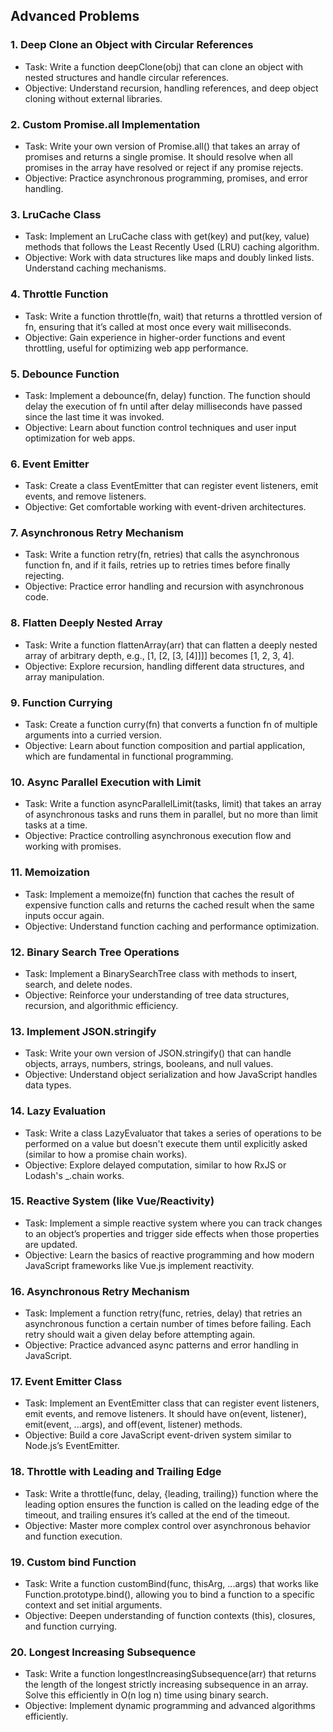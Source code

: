 ## Advanced Problems

### 1. Deep Clone an Object with Circular References

- Task: Write a function deepClone(obj) that can clone an object with nested structures and handle circular references.
- Objective: Understand recursion, handling references, and deep object cloning without external libraries.

### 2. Custom Promise.all Implementation

- Task: Write your own version of Promise.all() that takes an array of promises and returns a single promise. It should resolve when all promises in the array have resolved or reject if any promise rejects.
- Objective: Practice asynchronous programming, promises, and error handling.

### 3. LruCache Class

- Task: Implement an LruCache class with get(key) and put(key, value) methods that follows the Least Recently Used (LRU) caching algorithm.
- Objective: Work with data structures like maps and doubly linked lists. Understand caching mechanisms.

### 4. Throttle Function

- Task: Write a function throttle(fn, wait) that returns a throttled version of fn, ensuring that it’s called at most once every wait milliseconds.
- Objective: Gain experience in higher-order functions and event throttling, useful for optimizing web app performance.

### 5. Debounce Function

- Task: Implement a debounce(fn, delay) function. The function should delay the execution of fn until after delay milliseconds have passed since the last time it was invoked.
- Objective: Learn about function control techniques and user input optimization for web apps.

### 6. Event Emitter

- Task: Create a class EventEmitter that can register event listeners, emit events, and remove listeners.
- Objective: Get comfortable working with event-driven architectures.

### 7. Asynchronous Retry Mechanism

- Task: Write a function retry(fn, retries) that calls the asynchronous function fn, and if it fails, retries up to retries times before finally rejecting.
- Objective: Practice error handling and recursion with asynchronous code.

### 8. Flatten Deeply Nested Array

- Task: Write a function flattenArray(arr) that can flatten a deeply nested array of arbitrary depth, e.g., [1, [2, [3, [4]]]] becomes [1, 2, 3, 4].
- Objective: Explore recursion, handling different data structures, and array manipulation.

### 9. Function Currying

- Task: Create a function curry(fn) that converts a function fn of multiple arguments into a curried version.
- Objective: Learn about function composition and partial application, which are fundamental in functional programming.

### 10. Async Parallel Execution with Limit

- Task: Write a function asyncParallelLimit(tasks, limit) that takes an array of asynchronous tasks and runs them in parallel, but no more than limit tasks at a time.
- Objective: Practice controlling asynchronous execution flow and working with promises.

### 11. Memoization

- Task: Implement a memoize(fn) function that caches the result of expensive function calls and returns the cached result when the same inputs occur again.
- Objective: Understand function caching and performance optimization.

### 12. Binary Search Tree Operations

- Task: Implement a BinarySearchTree class with methods to insert, search, and delete nodes.
- Objective: Reinforce your understanding of tree data structures, recursion, and algorithmic efficiency.

### 13. Implement JSON.stringify

- Task: Write your own version of JSON.stringify() that can handle objects, arrays, numbers, strings, booleans, and null values.
- Objective: Understand object serialization and how JavaScript handles data types.

### 14. Lazy Evaluation

- Task: Write a class LazyEvaluator that takes a series of operations to be performed on a value but doesn't execute them until explicitly asked (similar to how a promise chain works).
- Objective: Explore delayed computation, similar to how RxJS or Lodash's \_.chain works.

### 15. Reactive System (like Vue/Reactivity)

- Task: Implement a simple reactive system where you can track changes to an object’s properties and trigger side effects when those properties are updated.
- Objective: Learn the basics of reactive programming and how modern JavaScript frameworks like Vue.js implement reactivity.

### 16. Asynchronous Retry Mechanism

- Task: Implement a function retry(func, retries, delay) that retries an asynchronous function a certain number of times before failing. Each retry should wait a given delay before attempting again.
- Objective: Practice advanced async patterns and error handling in JavaScript.

### 17. Event Emitter Class

- Task: Implement an EventEmitter class that can register event listeners, emit events, and remove listeners. It should have on(event, listener), emit(event, ...args), and off(event, listener) methods.
- Objective: Build a core JavaScript event-driven system similar to Node.js’s EventEmitter.

### 18. Throttle with Leading and Trailing Edge

- Task: Write a throttle(func, delay, {leading, trailing}) function where the leading option ensures the function is called on the leading edge of the timeout, and trailing ensures it’s called at the end of the timeout.
- Objective: Master more complex control over asynchronous behavior and function execution.

### 19. Custom bind Function

- Task: Write a function customBind(func, thisArg, ...args) that works like Function.prototype.bind(), allowing you to bind a function to a specific context and set initial arguments.
- Objective: Deepen understanding of function contexts (this), closures, and function currying.

### 20. Longest Increasing Subsequence

- Task: Write a function longestIncreasingSubsequence(arr) that returns the length of the longest strictly increasing subsequence in an array. Solve this efficiently in O(n log n) time using binary search.
- Objective: Implement dynamic programming and advanced algorithms efficiently.
